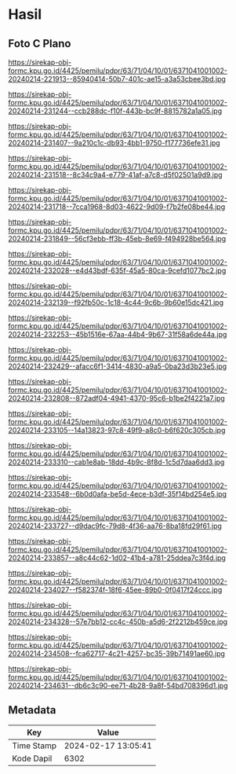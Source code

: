 # Hasil

## Foto C Plano

https://sirekap-obj-formc.kpu.go.id/4425/pemilu/pdpr/63/71/04/10/01/6371041001002-20240214-221913--85940414-50b7-401c-ae15-a3a53cbee3bd.jpg

https://sirekap-obj-formc.kpu.go.id/4425/pemilu/pdpr/63/71/04/10/01/6371041001002-20240214-231244--ccb288dc-f10f-443b-bc9f-8815782a1a05.jpg

https://sirekap-obj-formc.kpu.go.id/4425/pemilu/pdpr/63/71/04/10/01/6371041001002-20240214-231407--9a210c1c-db93-4bb1-9750-f177736efe31.jpg

https://sirekap-obj-formc.kpu.go.id/4425/pemilu/pdpr/63/71/04/10/01/6371041001002-20240214-231518--8c34c9a4-e779-41af-a7c8-d5f02501a9d9.jpg

https://sirekap-obj-formc.kpu.go.id/4425/pemilu/pdpr/63/71/04/10/01/6371041001002-20240214-231718--7cca1968-8d03-4622-9d09-f7b2fe08be44.jpg

https://sirekap-obj-formc.kpu.go.id/4425/pemilu/pdpr/63/71/04/10/01/6371041001002-20240214-231849--56cf3ebb-ff3b-45eb-8e69-f494928be564.jpg

https://sirekap-obj-formc.kpu.go.id/4425/pemilu/pdpr/63/71/04/10/01/6371041001002-20240214-232028--e4d43bdf-635f-45a5-80ca-9cefd1077bc2.jpg

https://sirekap-obj-formc.kpu.go.id/4425/pemilu/pdpr/63/71/04/10/01/6371041001002-20240214-232139--f92fb50c-1c18-4c44-9c6b-9b60e15dc421.jpg

https://sirekap-obj-formc.kpu.go.id/4425/pemilu/pdpr/63/71/04/10/01/6371041001002-20240214-232253--45b1516e-67aa-44b4-9b67-31f58a6de44a.jpg

https://sirekap-obj-formc.kpu.go.id/4425/pemilu/pdpr/63/71/04/10/01/6371041001002-20240214-232429--afacc6f1-3414-4830-a9a5-0ba23d3b23e5.jpg

https://sirekap-obj-formc.kpu.go.id/4425/pemilu/pdpr/63/71/04/10/01/6371041001002-20240214-232808--872adf04-4941-4370-95c6-b1be2f4221a7.jpg

https://sirekap-obj-formc.kpu.go.id/4425/pemilu/pdpr/63/71/04/10/01/6371041001002-20240214-233105--14a13823-97c8-49f9-a8c0-b6f620c305cb.jpg

https://sirekap-obj-formc.kpu.go.id/4425/pemilu/pdpr/63/71/04/10/01/6371041001002-20240214-233310--cab1e8ab-18dd-4b9c-8f8d-1c5d7daa6dd3.jpg

https://sirekap-obj-formc.kpu.go.id/4425/pemilu/pdpr/63/71/04/10/01/6371041001002-20240214-233548--6b0d0afa-be5d-4ece-b3df-35f14bd254e5.jpg

https://sirekap-obj-formc.kpu.go.id/4425/pemilu/pdpr/63/71/04/10/01/6371041001002-20240214-233727--d9dac9fc-79d8-4f36-aa76-8ba18fd29f61.jpg

https://sirekap-obj-formc.kpu.go.id/4425/pemilu/pdpr/63/71/04/10/01/6371041001002-20240214-233857--a8c44c62-1d02-41b4-a781-25ddea7c3f4d.jpg

https://sirekap-obj-formc.kpu.go.id/4425/pemilu/pdpr/63/71/04/10/01/6371041001002-20240214-234027--f582374f-18f6-45ee-89b0-0f0417f24ccc.jpg

https://sirekap-obj-formc.kpu.go.id/4425/pemilu/pdpr/63/71/04/10/01/6371041001002-20240214-234328--57e7bb12-cc4c-450b-a5d6-2f2212b459ce.jpg

https://sirekap-obj-formc.kpu.go.id/4425/pemilu/pdpr/63/71/04/10/01/6371041001002-20240214-234508--fca62717-4c21-4257-bc35-39b71491ae60.jpg

https://sirekap-obj-formc.kpu.go.id/4425/pemilu/pdpr/63/71/04/10/01/6371041001002-20240214-234631--db6c3c90-ee71-4b28-9a8f-54bd708396d1.jpg


## Metadata

| Key        | Value               |
| ---------- | ------------------- |
| Time Stamp | 2024-02-17 13:05:41 |
| Kode Dapil | 6302                |



